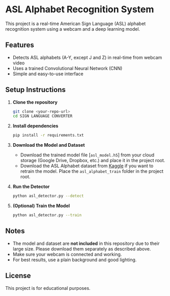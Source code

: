 # ASL Alphabet Recognition System

This project is a real-time American Sign Language (ASL) alphabet recognition system using a webcam and a deep learning model.

## Features
- Detects ASL alphabets (A-Y, except J and Z) in real-time from webcam video
- Uses a trained Convolutional Neural Network (CNN)
- Simple and easy-to-use interface

## Setup Instructions

1. **Clone the repository**
   ```sh
   git clone <your-repo-url>
   cd SIGN LANGUAGE CONVERTER
   ```

2. **Install dependencies**
   ```sh
   pip install -r requirements.txt
   ```

3. **Download the Model and Dataset**
   - Download the trained model file [`asl_model.h5`] from your cloud storage (Google Drive, Dropbox, etc.) and place it in the project root.
   - Download the ASL Alphabet dataset from [Kaggle](https://www.kaggle.com/datasets/grassknoted/asl-alphabet) if you want to retrain the model. Place the `asl_alphabet_train` folder in the project root.

4. **Run the Detector**
   ```sh
   python asl_detector.py --detect
   ```

5. **(Optional) Train the Model**
   ```sh
   python asl_detector.py --train
   ```

## Notes
- The model and dataset are **not included** in this repository due to their large size. Please download them separately as described above.
- Make sure your webcam is connected and working.
- For best results, use a plain background and good lighting.

## License
This project is for educational purposes. 